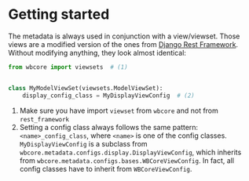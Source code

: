 # Getting started

The metadata is always used in conjunction with a view/viewset. Those views are a modified version of the ones from [Django Rest Framework](https://www.django-rest-framework.org/). Without modifying anything, they look almost identical:

``` py title="viewsets.py"
from wbcore import viewsets  # (1)


class MyModelViewSet(viewsets.ModelViewSet):
    display_config_class = MyDisplayViewConfig  # (2)

```

1.  Make sure you have import `viewset` from `wbcore` and not from `rest_framework`
2.  Setting a config class always follows the same pattern: `<name>_config_class`, where `<name>` is one of the config classes.
    `MyDisplayViewConfig` is a subclass from `wbcore.metadata.configs.display.DisplayViewConfig`, which inherits from
    `wbcore.metadata.configs.bases.WBCoreViewConfig`. In fact, all config classes have to inherit from `WBCoreViewConfig`.
